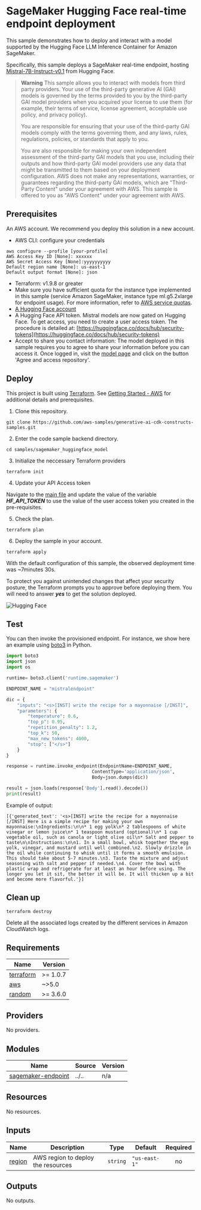 <!-- BEGIN_TF_DOCS -->
# SageMaker Hugging Face real-time endpoint deployment

<!-- markdownlint-disable MD024 -->
This sample demonstrates how to deploy and interact with a model supported by the Hugging Face LLM Inference Container for Amazon SageMaker.

Specifically, this sample deploys a SageMaker real-time endpoint, hosting [Mistral-7B-Instruct-v0.1](https://huggingface.co/mistralai/Mistral-7B-Instruct-v0.1) from Hugging Face.

> **Warning**
> This sample allows you to interact with models from third party providers. Your use of the third-party generative AI (GAI) models is governed by the terms provided to you by the third-party GAI model providers when you acquired your license to use them (for example, their terms of service, license agreement, acceptable use policy, and privacy policy).
>
> You are responsible for ensuring that your use of the third-party GAI models comply with the terms governing them, and any laws, rules, regulations, policies, or standards that apply to you.
>
> You are also responsible for making your own independent assessment of the third-party GAI models that you use, including their outputs and how third-party GAI model providers use any data that might be transmitted to them based on your deployment configuration. AWS does not make any representations, warranties, or guarantees regarding the third-party GAI models, which are "Third-Party Content" under your agreement with AWS. This sample is offered to you as "AWS Content" under your agreement with AWS.

## Prerequisites

An AWS account. We recommend you deploy this solution in a new account.

- AWS CLI: configure your credentials

```
aws configure --profile [your-profile]
AWS Access Key ID [None]: xxxxxx
AWS Secret Access Key [None]:yyyyyyyyyy
Default region name [None]: us-east-1
Default output format [None]: json
```

- Terraform: v1.9.8 or greater
- Make sure you have sufficient quota for the instance type implemented in this sample (service Amazon SageMaker, instance type ml.g5.2xlarge for endpoint usage). For more information, refer to [AWS service quotas](https://docs.aws.amazon.com/general/latest/gr/aws_service_limits.html).
- [A Hugging Face account](https://huggingface.co/welcome)
- A Hugging Face API token. Mistral models are now gated on Hugging Face. To get access, you need to create a user access token. The procedure is detailed at: [https://huggingface.co/docs/hub/security-tokens](https://huggingface.co/docs/hub/security-tokens)
- Accept to share you contact information: The model deployed in this sample requires you to agree to share your information before you can access it. Once logged in, visit the [model page](https://huggingface.co/mistralai/Mistral-7B-Instruct-v0.1) and click on the button 'Agree and access repository'.

## Deploy

This project is built using [Terraform](https://www.terraform.io/). See [Getting Started - AWS](https://developer.hashicorp.com/terraform/tutorials/aws-get-started) for additional details and prerequisites.

1. Clone this repository.

```shell
git clone https://github.com/aws-samples/generative-ai-cdk-constructs-samples.git
```

2. Enter the code sample backend directory.

```shell
cd samples/sagemaker_huggingface_model
```

3. Initialize the neccessary Terraform providers

```shell
terraform init
```

4. Update your API Access token

Navigate to the [main file](./main.tf) and update the value of the variable ***HF\_API\_TOKEN*** to use the value of the user access token you created in the pre-requisites.

5. Check the plan.

```shell
terraform plan
```

6. Deploy the sample in your account.

```shell
terraform apply
```

With the default configuration of this sample, the observed deployment time was ~7minutes 30s.

To protect you against unintended changes that affect your security posture, the Terraform prompts you to approve before deploying them. You will need to answer ***yes*** to get the solution deployed.

![Hugging Face](./docs/deployed\_endpoint.png)

## Test

You can then invoke the provisioned endpoint. For instance, we show here an example using [boto3](https://boto3.amazonaws.com/v1/documentation/api/latest/reference/services/sagemaker-runtime/client/invoke_endpoint.html) in Python.

```python
import boto3
import json
import os

runtime= boto3.client('runtime.sagemaker')

ENDPOINT_NAME = "mistralendpoint"

dic = {
    "inputs": "<s>[INST] write the recipe for a mayonnaise [/INST]",
    "parameters": {
        "temperature": 0.6,
        "top_p": 0.95,
        "repetition_penalty": 1.2,
        "top_k": 50,
        "max_new_tokens": 4000,
        "stop": ["</s>"]
    }
}

response = runtime.invoke_endpoint(EndpointName=ENDPOINT_NAME,
                                ContentType='application/json',
                                Body=json.dumps(dic))

result = json.loads(response['Body'].read().decode())
print(result)
```

Example of output:

```
[{'generated_text': '<s>[INST] write the recipe for a mayonnaise [/INST] Here is a simple recipe for making your own mayonnaise:\nIngredients:\n\n* 1 egg yolk\n* 2 tablespoons of white vinegar or lemon juice\n* 1 teaspoon mustard (optional)\n* 1 cup vegetable oil, such as canola or light olive oil\n* Salt and pepper to taste\n\nInstructions:\n\n1. In a small bowl, whisk together the egg yolk, vinegar, and mustard until well combined.\n2. Slowly drizzle in the oil while continuing to whisk until it forms a smooth emulsion. This should take about 5-7 minutes.\n3. Taste the mixture and adjust seasoning with salt and pepper if needed.\n4. Cover the bowl with plastic wrap and refrigerate for at least an hour before using. The longer you let it sit, the better it will be. It will thicken up a bit and become more flavorful.'}]
```

## Clean up

```shell
terraform destroy
```

Delete all the associated logs created by the different services in Amazon CloudWatch logs.

## Requirements

| Name | Version |
|------|---------|
| <a name="requirement_terraform"></a> [terraform](#requirement\_terraform) | >= 1.0.7 |
| <a name="requirement_aws"></a> [aws](#requirement\_aws) | ~>5.0 |
| <a name="requirement_random"></a> [random](#requirement\_random) | >= 3.6.0 |

## Providers

No providers.

## Modules

| Name | Source | Version |
|------|--------|---------|
| <a name="module_sagemaker-endpoint"></a> [sagemaker-endpoint](#module\_sagemaker-endpoint) | ../.. | n/a |

## Resources

No resources.

## Inputs

| Name | Description | Type | Default | Required |
|------|-------------|------|---------|:--------:|
| <a name="input_region"></a> [region](#input\_region) | AWS region to deploy the resources | `string` | `"us-east-1"` | no |

## Outputs

No outputs.
<!-- END_TF_DOCS -->